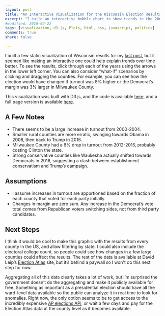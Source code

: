 ```yaml
---
layout: post
title: "An Interactive Visualization for the Wisconsin Election Results"
excerpt: "I build an interactive bubble chart to show trends in the 2000-2016 election results by county."
#modified: 2016-02-22
tags: [visualization, d3.js, Plots, html, css, javascript, politics]
comments: true
share: false

---
```


<style type="text/css">
	
.axis {
  font: 12px sans-serif;   
}

.axis path,
.axis line {
  fill: none;
  stroke: #aaa; 
  shape-rendering: crispEdges;
}

.axis text {
  fill: #858585;
}

.title {
  font: 500 100px serif; /*180px "Helvetica Neue"*/
  fill: #e5e5e5;
}

.party {
  font: 500 35px serif; /*180px "Helvetica Neue" "PT Sans"*/
  fill: #e5e5e5;
}

.incr {
  font: 500 35px serif;  /* sans-serif"Helvetica Neue"; 55px + - */
  fill: #e5e5e5; 
  cursor: pointer;
}

.incr:hover {
  fill: #ccc;
}

.circle {
	stroke: gray; /* #e5e5e5 */
	cursor: pointer;
}

.circle:hover {
	/*stroke: black;*/
	fill-opacity: 0.8;
}

.tooltip {
  /*border: 1px solid #999;*/
  /*line-height: 1;*/
  font: 16px serif;/*18px serif "Helvetica Neuesans-serif;  "PT Sans"*/
  /*font-weight: bold;*/
  /*padding: 5px;*/ 
  /*background: #fcfcfa;*/ /*rgba(0, 0, 0, 0.8) */ 
  color: #999;   /*#fff #888; #999*/
  /*border-radius: 2px;*/
  max-width: 400px;
}

</style>

I built a few static visualization of Wisconsin results for my [last post](https://pstblog.com/2016/12/08/presidential-election), but it seemed like making an interactive one could help explain trends over time better.  To see the results, click through each of the years using the arrows in the lower left corner.  You can also consider “what-if” scenarios by clicking and dragging the counties.  For example, you can see how the election would have changed if turnout was 8% higher or the Democrat’s margin was 3% larger in Milwaukee County.

This visualization was built with D3.js, and the code is available [here](https://gist.github.com/psthomas/58a003fdfbce2334e00c78e95ccedcf1#file-index-html), and a full page version is available [here](http://bl.ocks.org/psthomas/raw/58a003fdfbce2334e00c78e95ccedcf1/).

<div id="electionvis"></div>

## A Few Notes

* There seems to be a large increase in turnout from 2000-2004.
* Smaller rural counties are more erratic, swinging towards Obama in 2008, then back to Trump in 2016.
* Milwaukee County had a 8% drop in turnout from 2012-2016, probably costing Clinton the state.  
* Strong conservative counties like Waukesha actually shifted towards Democrats in 2016, suggesting a clash between establishment conservatism and Trump’s campaign.

## Assumptions

* I assume increases in turnout are apportioned based on the fraction of each county that voted for each party initially.  
* Changes in margin are zero sum.  Any increase in the Democrat’s vote total comes from Republican voters switching sides, not from third party candidates. 

## Next Steps

I think it would be cool to make this graphic with the results from every county in the US, and allow filtering by state.  I could also include the electoral college count, so people could see how changes in a few large counties could affect the results.  The rest of the data is available at David Leip’s [Election Atlas](http://uselectionatlas.org/) site, but it’s behind a paywall so I won't do this next step for now.  

Aggregating all of this data clearly takes a lot of work, but I’m surprised the government doesn’t do the aggregating and make it publicly available for free.  Something as important as a presidential election should have all the ward-level data available so the public can analyze it in real time to look for anomalies.  Right now, the only option seems to be to get access to the incredibly expensive [AP elections API](https://developer.ap.org/ap-elections-api), or wait a few days and pay for the Election Atlas data at the county level as it becomes available. 


<script src="https://d3js.org/d3.v4.min.js"></script>


<script type="text/javascript">

var margin = {top: 20, right: 20, bottom: 50, left: 30},  
	width = 960 - margin.left - margin.right,
	height = 500 - margin.top - margin.bottom;


//Formatting Functions
var pctFormat = d3.format(".1%")
var thsdFormat = d3.format(",")

//Create SVG
var svg = d3.select("#electionvis").append("svg")
	.attr("width", width + margin.left + margin.right)
	.attr("height", height + margin.top + margin.bottom)
	//.attr("style", "outline: 1.5px solid #e5e5e5;")
	.append("g")
	.attr("transform", "translate(" + margin.left + "," + margin.top + ")");


//Year Title
var title = svg.append("text")
    .attr("class", "title")
    .attr("dy", height-10)  
    .attr("dx", ".35em");  

var demtext = svg.append("text")
    .attr("class", "party")
    .attr("dy", height-50)  
    .attr("dx", 243);  


var reptext = svg.append("text")
    .attr("class", "party")
    .attr("dy", height-14)  
    .attr("dx", 243);  


//Define static scales
var xScale = d3.scaleLinear()
	.domain([-80, 80])   //-100, 100
	.range([0, width]);

var yScale = d3.scaleLinear()
	.domain([0, 100])  //Max margin is 100
	.range([height, 0]);


//Base the color scale on the democratic margin.  
var colorScale = d3.scaleLinear()
	.domain([-80, 0, 80])
	//.domain([d3.min(...), 0, d3.max(data, function(d) {return d.; })]) 
	.range(['#EF3B2C', '#FFFFFF', '#08519C'])
	.interpolate(d3.interpolateRgb);  

//Define x, y axes
var xAxis = d3.axisBottom(xScale);
var yAxis = d3.axisLeft(yScale);

//Append Axes
svg.append("g")
	.attr("class", "axis")
	.attr("transform", "translate(0," + height + ")")
	.call(xAxis)
	.append("text")
	.attr("y", "3em")
	.attr("x", width/2)
	.text("Democratic Margin (%)");

svg.append("g")
	.attr("class", "axis")
	.call(yAxis)
	.attr("transform", "translate(" + (width/2) + ",0)")
	.append("text")
	.attr("transform", "rotate(-90)")
	.attr("y", 6)
	.attr("dy", "-3.75em")  
	.style("text-anchor", "end")
	.text("Turnout (%VAP)");


//Relative offsets for tooltip:
var leftOffset = document.getElementById("electionvis").offsetLeft,
    topOffset = document.getElementById("electionvis").offsetTop;


//Statically place tooltip:
//http://stackoverflow.com/questions/30051141
// var tooltip = d3.select("body")
var tooltip = d3.select("#electionvis")
	.append("div")    
	.style("position", "absolute")
    // .style("position", "inherit")
	.style("visibility", "hidden")
	.style("left", leftOffset + width/2 + margin.left + 8 + "px")
	.style("top", topOffset + height - margin.bottom - 8 + "px")
	.attr("class", "tooltip");


function tooltipOn(d) {
	//Transition might prevent mouseout from registering
	// tooltip.transition()
	// 	.duration(500)
	// 	.style("visibility", "visible");
	tooltip.style("visibility", "visible")
		.html(
		"County: " + d.county + "<br>" +
		"D: " + pctFormat(d.num_dem/d.county_num) +
		" R: " + pctFormat(d.num_rep/d.county_num) + "<br>" +
		"Turnout: " + pctFormat(d.turnout) + "<br>" +
		"Voters: " + thsdFormat(Math.round(d.county_num)) + "<br>" ); 
}


function parseRows(d) {
	return {'county': d.county, 'county_num': +d.county_num, 'turnout': +d.turnout,
		   'num_rep': +d.num_rep, 'num_dem': +d.num_dem, 'year': +d.year, 
		   'vap': +d.county_num/+d.turnout};
}


d3.csv("{{ site.baseurl }}/rawdata/county_results_20002016.csv", parseRows, function(error, data) {

	if (error) {throw error};

	var dataset = d3.nest()
		.key(function(d) { return +d.year; })
		.entries(data);


	var years = [];
	for (var i=0; i<dataset.length; i++) {
		years.push(+dataset[i].key)
	}
	var year = years[0];

	//Create a copy, so it can be edited on drag:
	//var yearData = Object.assign({}, getYearData(dataset, year));
	var yearData = copyObj(getYearData(dataset, year));


	//Data is just array of all objects from csv
	var rScale = d3.scaleLinear()
		.domain([0, d3.max(data, function(d) {return d.county_num; })])
		.range([5, 50]);


	//Append increment buttons
	var incr = svg.append("text")
		.attr("class", "incr")
		.attr("dy", height-43) // 1em
		.attr("dx", 0)  //.5em
		.html("&#9650;")
		.on("click", function() {
			year += 4;
			if (year > years[years.length - 1]) {
				year = years[0]
			}
			//Assign to new object, update circles:
			yearData = copyObj(getYearData(dataset, year));
			update(yearData, year);
		});

	var decr = svg.append("text")
		.attr("class", "incr")
		.attr("dy", height-10)
		.attr("dx", 0)  //".5em"
		.html("&#9660;")
		.on("click", function() {
			year -= 4;
			if (year < years[0]) {
				year = years[years.length - 1];
			} 
			//Assign to new object, update:
			yearData = copyObj(getYearData(dataset, year));
			update(yearData, year);
		});

	//Dragging behavior
	//https://bl.ocks.org/mbostock/6123708
	var drag = d3.drag()
	    .on("drag", dragged)
	    .on("end", ended);


	function dragged(d) {
		//Remove transitions temporarily
		d3.selectAll("circle").transition();

		//Issue when dragged across 0 threshold, county_num = 0

		if (d3.event.y >= height) {
			return;
		}

		//Relocate circle with mouse
		d3.select(this).attr("cx", d.x = d3.event.x).attr("cy", d.y = d3.event.y);
		
		//Avoid case of no shift
		if (d.x === undefined || d.y === undefined) {
			return;
		}


		var newMargin = xScale.invert(d.x)/100,
			newTurnout = yScale.invert(d.y)/100,  //Math.abs()  d.y
			//turnoutChange = yScale.invert(d.dy)/100,
			//vap = d.county_num/d.turnout,    
			oldMargin = (d.num_dem-d.num_rep)/d.county_num,
			marginChange = newMargin-oldMargin, 
			dfrac = d.num_dem/d.county_num,
			rfrac = d.num_rep/d.county_num;

		//Recalculate fractions based on margin change
		//Half goes to each side, zero sum
		dfrac += marginChange/2;   
		rfrac -= marginChange/2;

		//Add increses in turnout to county_num
		//Assume change in turnout affects D&R equally
		d.county_num = newTurnout*d.vap;


		// Recalculate based on margin change first, assumes
		// margin changes are zero sum between parties.
		d.num_dem = dfrac*d.county_num;
		d.num_rep = rfrac*d.county_num;
		d.turnout =  newTurnout;

		//Call the tooltip function each time to update.  
		tooltipOn(d);
		//Update score as well:
		updateScore(yearData);
		//Wait to update circles until ended below
		//update(yearData, d.year);
	}

	function ended(d) {
		//Update circle radius, color at end of drag.  
		update(yearData, d.year);

	}

	function updateScore(yearData) {

		//Could get this data directly from dataframe,
		//but want to calculate so can be updated easily on drag.   
		var sums = [0,0,0];
		for (var i=0; i<yearData.length; i++) {
			sums[0] += yearData[i].num_dem;
			sums[1] += yearData[i].num_rep;
			sums[2] += yearData[i].county_num;
		}

		var dfrac = sums[0]/sums[2],
			rfrac = sums[1]/sums[2];

		//update dfrac rfrac text, update color background
		demtext.text('D ' + pctFormat(dfrac))  
		reptext.text('R ' + pctFormat(rfrac)) 


		//demtext.style('color', 'red')
		if (dfrac > rfrac) {
			demtext.style('fill', '#bbb');
			reptext.style('fill', null);
		} else {
			demtext.style('fill', null);
			reptext.style('fill', '#bbb');
		}

		//Optional, set background color based on winner
		// var backColor = dfrac > rfrac ? colorScale(5) : colorScale(-5);
		// //var backColor = colorScale((dfrac-rfrac)*100);
		// d3.selectAll('svg')
		// 	.style('background-color', backColor);
	}


	function update(yearData, year) {

		//Change D,R scores:
		updateScore(yearData);

		//Update title
		title.text(year);

		//Create any new circles
		var circles = svg.selectAll("circle")
			.data(yearData)
			.enter()
			.append("circle")
			.attr("class", "circle")
			.attr("cx", function(d) {
				return xScale(((d.num_dem-d.num_rep)/d.county_num)*100);
			})
			.attr("cy", function(d) {
				return yScale(d.turnout*100);
			})
			.attr("r", function(d) {
				return rScale(d.county_num);
			})
			.attr("fill",function(d){
				return colorScale(((d.num_dem-d.num_rep)/d.county_num)*100);
			})
			.call(drag)
			.on("mouseover", tooltipOn)
			.on("mouseout", function(d){return tooltip.style("visibility", "hidden");});

		//Update circles
		svg.selectAll("circle").data(yearData)
			.transition()
			.duration(750)
			.attr("class", "circle")
			.attr("cx", function(d) {
				return xScale(((d.num_dem-d.num_rep)/d.county_num)*100);
			})
			.attr("cy", function(d) {
				return yScale(d.turnout*100);
			})
			.attr("r", function(d) {
				return rScale(d.county_num);
			})
			.attr("fill",function(d){
				return colorScale(((d.num_dem-d.num_rep)/d.county_num)*100);
			});

	}

	//Initialize scatterplot
	update(yearData, year);


	// Helper functions: 
	function copyObj(original) {
		return JSON.parse(JSON.stringify(original));
	}

	function getYearData(dataset, year) {
		for (var i=0; i<dataset.length; i++) {
			if (Number(dataset[i].key) === year) {
				return dataset[i].values;
			}
		}
	}




});
</script>


